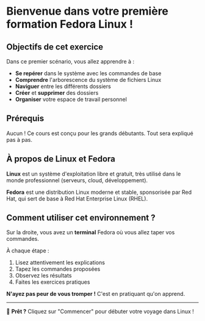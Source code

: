 # Bienvenue dans votre première formation Fedora Linux !

## Objectifs de cet exercice

Dans ce premier scénario, vous allez apprendre à :

- **Se repérer** dans le système avec les commandes de base
- **Comprendre** l'arborescence du système de fichiers Linux
- **Naviguer** entre les différents dossiers
- **Créer** et **supprimer** des dossiers
- **Organiser** votre espace de travail personnel

## Prérequis

Aucun ! Ce cours est conçu pour les grands débutants. Tout sera expliqué pas à pas.

## À propos de Linux et Fedora

**Linux** est un système d'exploitation libre et gratuit, très utilisé dans le monde professionnel (serveurs, cloud, développement).

**Fedora** est une distribution Linux moderne et stable, sponsorisée par Red Hat, qui sert de base à Red Hat Enterprise Linux (RHEL).

## Comment utiliser cet environnement ?

Sur la droite, vous avez un **terminal** Fedora où vous allez taper vos commandes.

À chaque étape :
1. Lisez attentivement les explications
2. Tapez les commandes proposées
3. Observez les résultats
4. Faites les exercices pratiques

**N'ayez pas peur de vous tromper !** C'est en pratiquant qu'on apprend.

---

🚀 **Prêt ?** Cliquez sur "Commencer" pour débuter votre voyage dans Linux !
